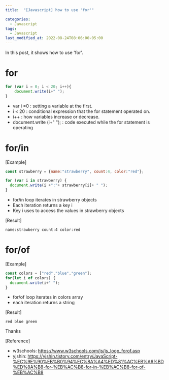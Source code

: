 ```yaml
---
title:  "[Javascript] how to use 'for'"

categories:
  - Javascript
tags:
  - Javascript
last_modified_at: 2022-08-24T08:06:00-05:00
---
```


In this post, it shows how to use 'for'. 


# for


```javascript
for (var i = 0; i < 20; i++){
    document.write(i+" ");
}
```


- var i =0 : setting a variable at the first.
- i < 20 : conditional expression that the for statement operated on.
- i++ : how variables increase or decrease.
- document.write (i+" "); : code executed while the for statement is operating

# for/in

[Example]
```javascript
const strawberry = {name:"strawberry", count:4, color:"red"};

for (var i in strawberry) {
  document.write(i +":"+ strawberry[i]+ " ");
}
```
- for/in loop iterates in strawberry objects
- Each iteration returns a key i 
- Key i uses to access the values in strawberry objects

[Result]
```
name:strawberry count:4 color:red
```


# for/of

[Example]
```javascript
const colors = ["red","blue","green"];
for(let i of colors) {
  document.write(i+" ");
}
```
- for/of loop iterates in colors array
- each iteration returns a string 


[Result]
```
red blue green
```

Thanks

[Reference]
* w3schools: <https://www.w3schools.com/js/js_loop_forof.asp>
* yjshin: <https://yjshin.tistory.com/entry/JavaScript-%EC%9E%90%EB%B0%94%EC%8A%A4%ED%81%AC%EB%A6%BD%ED%8A%B8-for-%EB%AC%B8-for-in-%EB%AC%B8-for-of-%EB%AC%B8>
